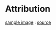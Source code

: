 # Attribution

[sample image](img/the-mechanism-of-418198_1280.jpg) : [source](https://pixabay.com/photos/the-mechanism-of-differential-418198)